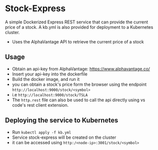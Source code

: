 # Stock-Express
A simple Dockerized Express REST service that can provide the current price of a stock. A kb.yml is also provided for deployment to a Kubernetes cluster.
- Uses the AlphaVantage API to retrieve the current price of a stock

## Usage
 - Obtain an api-key from AlphaVantage: https://www.alphavantage.co/
 - Insert your api-key into the dockerfile
 - Build the docker image, and run it
 - you can obtain a stock's price form the browser using the endpoint `http://localhost:9000/stock/<symbol>`
 - i.e `http://localhost:9000/stock/TSLA`
 - The `http.rest` file can also be used to call the api directly using vs code's rest client extension. 
 
## Deploying the service to Kubernetes
 - Run `kubectl apply -f kb.yml`
 - Service stock-express will be created on the cluster
 - it can be accessed using `http:/<node-ip>:3001/stock/<symbol>`
